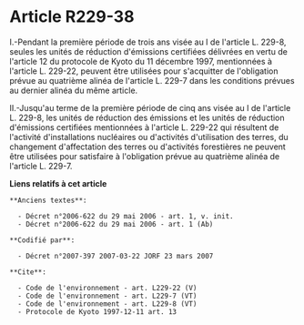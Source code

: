 # Article R229-38

I.-Pendant la première période de trois ans visée au I de l'article L. 229-8, seules les unités de réduction d'émissions
certifiées délivrées en vertu de l'article 12 du protocole de Kyoto du 11 décembre 1997, mentionnées à l'article L. 229-22,
peuvent être utilisées pour s'acquitter de l'obligation prévue au quatrième alinéa de l'article L. 229-7 dans les conditions
prévues au dernier alinéa du même article. 

II.-Jusqu'au terme de la première période de cinq ans visée au I de l'article L. 229-8, les unités de réduction des émissions
et les unités de réduction d'émissions certifiées mentionnées à l'article L. 229-22 qui résultent de l'activité
d'installations nucléaires ou d'activités d'utilisation des terres, du changement d'affectation des terres ou d'activités
forestières ne peuvent être utilisées pour satisfaire à l'obligation prévue au quatrième alinéa de l'article L. 229-7.

**Liens relatifs à cet article**

	**Anciens textes**:

	  - Décret n°2006-622 du 29 mai 2006 - art. 1, v. init.
	  - Décret n°2006-622 du 29 mai 2006 - art. 1 (Ab)

	**Codifié par**:

	  - Décret n°2007-397 2007-03-22 JORF 23 mars 2007

	**Cite**:

	  - Code de l'environnement - art. L229-22 (V)
	  - Code de l'environnement - art. L229-7 (VT)
	  - Code de l'environnement - art. L229-8 (VT)
	  - Protocole de Kyoto 1997-12-11 art. 13
